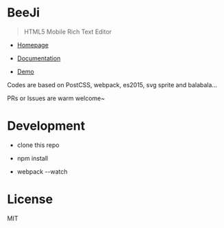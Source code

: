 # BeeJi 
> HTML5 Mobile Rich Text Editor

* [Homepage](http://beeji.cn/)

* [Documentation](http://doc.beeji.cn)

* [Demo](http://beeji.cn/BeeJi/demo/click.html)

Codes are based on PostCSS, webpack, es2015, svg sprite  and balabala...

PRs or Issues are warm welcome~

# Development
* clone this repo

* npm install

* webpack --watch

# License
MIT

